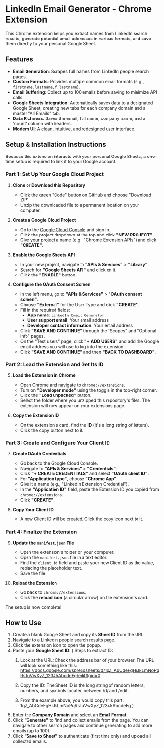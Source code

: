 # LinkedIn Email Generator - Chrome Extension

This Chrome extension helps you extract names from LinkedIn search results, generate potential email addresses in various formats, and save them directly to your personal Google Sheet.



## Features

* **Email Generation**: Scrapes full names from LinkedIn people search pages.
* **Custom Formats**: Provides multiple common email formats (e.g., `firstname.lastname`, `f.lastname`).
* **Email Buffering**: Collect up to 100 emails before saving to minimize API calls.
* **Google Sheets Integration**: Automatically saves data to a designated Google Sheet, creating new tabs for each company domain and a master "All Emails" tab.
* **Data Richness**: Saves the email, full name, company name, and a 'count' column with headers.
* **Modern UI**: A clean, intuitive, and redesigned user interface.

## Setup & Installation Instructions

Because this extension interacts with your personal Google Sheets, a one-time setup is required to link it to your Google account.

### Part 1: Set Up Your Google Cloud Project

1.  **Clone or Download this Repository**
    * Click the green "Code" button on GitHub and choose "Download ZIP".
    * Unzip the downloaded file to a permanent location on your computer.

2.  **Create a Google Cloud Project**
    * Go to the [Google Cloud Console](https://console.cloud.google.com/) and sign in.
    * Click the project dropdown at the top and click **"NEW PROJECT"**.
    * Give your project a name (e.g., "Chrome Extension APIs") and click **"CREATE"**.

3.  **Enable the Google Sheets API**
    * In your new project, navigate to **"APIs & Services"** > **"Library"**.
    * Search for **"Google Sheets API"** and click on it.
    * Click the **"ENABLE"** button.

4.  **Configure the OAuth Consent Screen**
    * In the left menu, go to **"APIs & Services"** > **"OAuth consent screen"**.
    * Choose **"External"** for the User Type and click **"CREATE"**.
    * Fill in the required fields:
        * **App name**: `LinkedIn Email Generator`
        * **User support email**: Your email address
        * **Developer contact information**: Your email address
    * Click **"SAVE AND CONTINUE"** through the "Scopes" and "Optional info" pages.
    * On the "Test users" page, click **"+ ADD USERS"** and add the Google email address you will use to log into the extension.
    * Click **"SAVE AND CONTINUE"** and then **"BACK TO DASHBOARD"**.

### Part 2: Load the Extension and Get Its ID

5.  **Load the Extension in Chrome**
    * Open Chrome and navigate to `chrome://extensions`.
    * Turn on **"Developer mode"** using the toggle in the top-right corner.
    * Click the **"Load unpacked"** button.
    * Select the folder where you unzipped this repository's files. The extension will now appear on your extensions page.

6.  **Copy the Extension ID**
    * On the extension's card, find the **ID** (it's a long string of letters).
    * Click the copy button next to it.

### Part 3: Create and Configure Your Client ID

7.  **Create OAuth Credentials**
    * Go back to the Google Cloud Console.
    * Navigate to **"APIs & Services"** > **"Credentials"**.
    * Click **"+ CREATE CREDENTIALS"** and select **"OAuth client ID"**.
    * For **"Application type"**, choose **"Chrome App"**.
    * Give it a name (e.g., "LinkedIn Extension Credential").
    * In the **"Application ID"** field, paste the Extension ID you copied from `chrome://extensions`.
    * Click **"CREATE"**.

8.  **Copy Your Client ID**
    * A new Client ID will be created. Click the copy icon next to it.

### Part 4: Finalize the Extension

9.  **Update the `manifest.json` File**
    * Open the extension's folder on your computer.
    * Open the `manifest.json` file in a text editor.
    * Find the `client_id` field and paste your new Client ID as the value, replacing the placeholder text.
    * Save the file.

10. **Reload the Extension**
    * Go back to `chrome://extensions`.
    * Click the **reload icon** (a circular arrow) on the extension's card.

The setup is now complete!

## How to Use

1.  Create a blank Google Sheet and copy its **Sheet ID** from the URL.
2.  Navigate to a LinkedIn people search results page.
3.  Click the extension icon to open the popup.
4.  Paste your **Google Sheet ID**. (
    Steps to extract ID: 
    1. Look at the URL: Check the address bar of your browser. The URL will look something like this: https://docs.google.com/spreadsheets/d/1qZ_AbCdeFgHiJkLmNoPqRsTuVwXyZ_12345AbcdeFg/edit#gid=0

    2. Copy the ID: The Sheet ID is the long string of random letters, numbers, and symbols located between /d/ and /edit.

    3. From the example above, you would copy this part:
        1qZ_AbCdeFgHiJkLmNoPqRsTuVwXyZ_12345AbcdeFg )
5.  Enter the **Company Domain** and select an **Email Format**.
6.  Click **"Generate"** to find and collect emails from the page. You can navigate to other search pages and continue generating to add more emails (up to 100).
7.  Click **"Save to Sheet"** to authenticate (first time only) and upload all collected emails.
